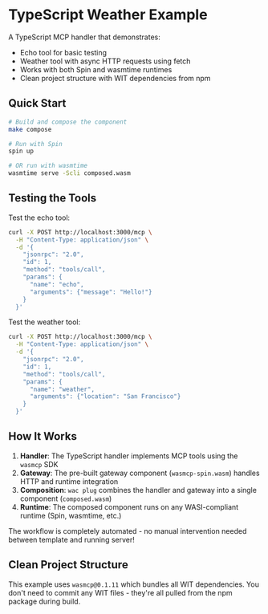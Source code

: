 # TypeScript Weather Example

A TypeScript MCP handler that demonstrates:
- Echo tool for basic testing
- Weather tool with async HTTP requests using fetch
- Works with both Spin and wasmtime runtimes
- Clean project structure with WIT dependencies from npm

## Quick Start

```bash
# Build and compose the component
make compose

# Run with Spin
spin up

# OR run with wasmtime
wasmtime serve -Scli composed.wasm
```

## Testing the Tools

Test the echo tool:
```bash
curl -X POST http://localhost:3000/mcp \
  -H "Content-Type: application/json" \
  -d '{
    "jsonrpc": "2.0",
    "id": 1,
    "method": "tools/call",
    "params": {
      "name": "echo",
      "arguments": {"message": "Hello!"}
    }
  }'
```

Test the weather tool:
```bash
curl -X POST http://localhost:3000/mcp \
  -H "Content-Type: application/json" \
  -d '{
    "jsonrpc": "2.0",
    "id": 1,
    "method": "tools/call",
    "params": {
      "name": "weather",
      "arguments": {"location": "San Francisco"}
    }
  }'
```

## How It Works

1. **Handler**: The TypeScript handler implements MCP tools using the `wasmcp` SDK
2. **Gateway**: The pre-built gateway component (`wasmcp-spin.wasm`) handles HTTP and runtime integration
3. **Composition**: `wac plug` combines the handler and gateway into a single component (`composed.wasm`)
4. **Runtime**: The composed component runs on any WASI-compliant runtime (Spin, wasmtime, etc.)

The workflow is completely automated - no manual intervention needed between template and running server!

## Clean Project Structure

This example uses `wasmcp@0.1.11` which bundles all WIT dependencies. You don't need to commit any WIT files - they're all pulled from the npm package during build.
